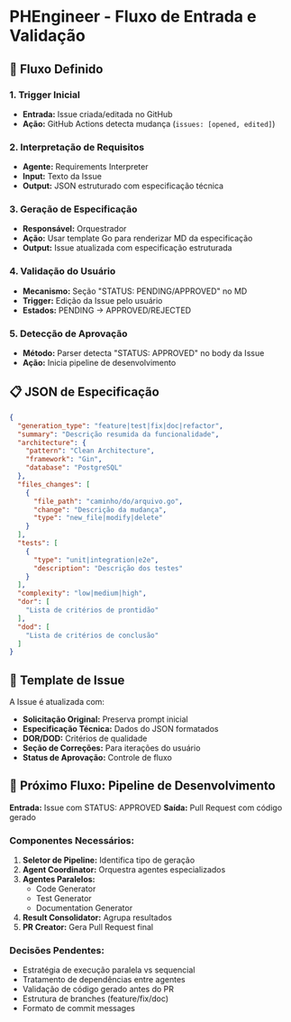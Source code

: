 # PHEngineer - Fluxo de Entrada e Validação

## 🔄 Fluxo Definido

### 1. Trigger Inicial
- **Entrada:** Issue criada/editada no GitHub
- **Ação:** GitHub Actions detecta mudança (`issues: [opened, edited]`)

### 2. Interpretação de Requisitos
- **Agente:** Requirements Interpreter
- **Input:** Texto da Issue
- **Output:** JSON estruturado com especificação técnica

### 3. Geração de Especificação
- **Responsável:** Orquestrador
- **Ação:** Usar template Go para renderizar MD da especificação
- **Output:** Issue atualizada com especificação estruturada

### 4. Validação do Usuário
- **Mecanismo:** Seção "STATUS: PENDING/APPROVED" no MD
- **Trigger:** Edição da Issue pelo usuário
- **Estados:** PENDING → APPROVED/REJECTED

### 5. Detecção de Aprovação
- **Método:** Parser detecta "STATUS: APPROVED" no body da Issue
- **Ação:** Inicia pipeline de desenvolvimento

## 📋 JSON de Especificação

```json
{
  "generation_type": "feature|test|fix|doc|refactor",
  "summary": "Descrição resumida da funcionalidade",
  "architecture": {
    "pattern": "Clean Architecture",
    "framework": "Gin",
    "database": "PostgreSQL"
  },
  "files_changes": [
    {
      "file_path": "caminho/do/arquivo.go",
      "change": "Descrição da mudança",
      "type": "new_file|modify|delete"
    }
  ],
  "tests": [
    {
      "type": "unit|integration|e2e",
      "description": "Descrição dos testes"
    }
  ],
  "complexity": "low|medium|high",
  "dor": [
    "Lista de critérios de prontidão"
  ],
  "dod": [
    "Lista de critérios de conclusão"
  ]
}
```

## 📄 Template de Issue

A Issue é atualizada com:
- **Solicitação Original:** Preserva prompt inicial
- **Especificação Técnica:** Dados do JSON formatados
- **DOR/DOD:** Critérios de qualidade
- **Seção de Correções:** Para iterações do usuário
- **Status de Aprovação:** Controle de fluxo

## 🎯 Próximo Fluxo: Pipeline de Desenvolvimento

**Entrada:** Issue com STATUS: APPROVED
**Saída:** Pull Request com código gerado

### Componentes Necessários:
1. **Seletor de Pipeline:** Identifica tipo de geração
2. **Agent Coordinator:** Orquestra agentes especializados
3. **Agentes Paralelos:**
   - Code Generator
   - Test Generator
   - Documentation Generator
4. **Result Consolidator:** Agrupa resultados
5. **PR Creator:** Gera Pull Request final

### Decisões Pendentes:
- Estratégia de execução paralela vs sequencial
- Tratamento de dependências entre agentes
- Validação de código gerado antes do PR
- Estrutura de branches (feature/fix/doc)
- Formato de commit messages    